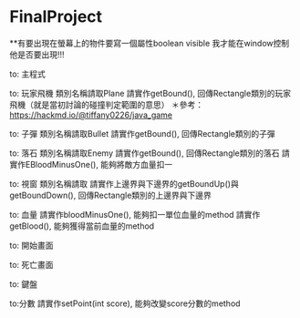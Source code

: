 # FinalProject

**有要出現在螢幕上的物件要寫一個屬性boolean visible 我才能在window控制他是否要出現!!!

to: 主程式

to: 玩家飛機
類別名稱請取Plane
請實作getBound(), 回傳Rectangle類別的玩家飛機（就是當初討論的碰撞判定範圍的意思） ＊參考：https://hackmd.io/@tiffany0226/java_game

to: 子彈
類別名稱請取Bullet
請實作getBound(), 回傳Rectangle類別的子彈

to: 落石
類別名稱請取Enemy
請實作getBound(), 回傳Rectangle類別的落石
請實作EBloodMinusOne(), 能夠將敵方血量扣一

to: 視窗
類別名稱請取
請實作上邊界與下邊界的getBoundUp()與getBoundDown(), 回傳Rectangle類別的上邊界與下邊界

to: 血量
請實作bloodMinusOne(), 能夠扣一單位血量的method
請實作getBlood(), 能夠獲得當前血量的method

to: 開始畫面

to: 死亡畫面

to: 鍵盤

to:分數
請實作setPoint(int score), 能夠改變score分數的method